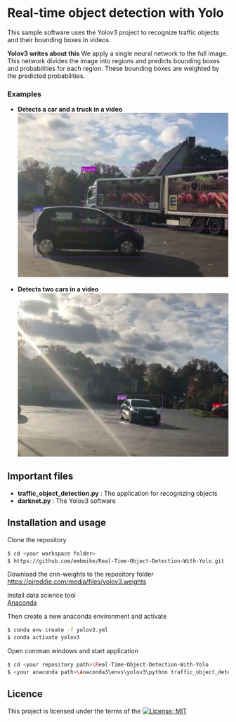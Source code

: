 # Real-time object detection with Yolo
This sample software uses the Yolov3 project to recognize traffic objects and their bounding boxes in videos.

**Yolov3 writes about this**
We apply a single neural network to the full image. This network divides the image into regions and predicts bounding boxes and probabilities for each region. These bounding boxes are weighted by the predicted probabilities.
    
    
### Examples

+ **Detects a car and a truck in a video**   
![Traffic objects 1](/images/car_and_truck.PNG "Detects a car and a truck in a video")    
    
+ **Detects two cars in a video**   
![Traffic objects 2](/images/two_cars.PNG "Detects to cars in a video") 

   
   
## Important files
- **traffic_object_detection.py** : The application for recognizing objects
- **darknet.py** : The Yolov3 software
    
    
## Installation and usage
Clone the repository
```sh
$ cd <your workspace folder>
$ https://github.com/embmike/Real-Time-Object-Detection-With-Yolo.git
```    
   
Download the cnn-weights to the repository folder    
https://pjreddie.com/media/files/yolov3.weights

Install data science tool   
[Anaconda](https://www.anaconda.com/)

Then create a new anaconda environment and activate
```sh
$ conda env create -f yolov3.yml
$ conda activate yolov3
```

Open comman windows and start application
```sh
$ cd <your repository path>\Real-Time-Object-Detection-With-Yolo
$ <your anaconda path>\Anaconda3\envs\yolov3\python traffic_object_detection.py --video <your video>.mp4
```
    
## Licence
This project is licensed under the terms of the [![License: MIT](https://img.shields.io/badge/License-MIT-yellow.svg)](https://opensource.org/licenses/MIT)
